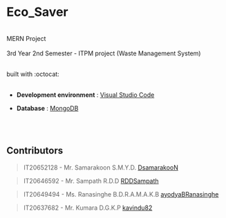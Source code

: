 # Eco_Saver
<br/>
MERN Project
<br/>
<br/>
3rd Year 2nd Semester - ITPM project (Waste Management System) 

<br/>
<br/>

built with :octocat:
<br/>
<br/>


 
- **Development environment** : [Visual Studio Code](https://code.visualstudio.com/download)
 
- **Database** : [MongoDB](https://www.mongodb.com/)

<br/>
<br/>


 ## Contributors

> IT20652128 - Mr. Samarakoon S.M.Y.D. [DsamarakooN](https://github.com/DsamarakooN)

> IT20646592 - Mr. Sampath R.D.D [RDDSampath](https://github.com/RDDSampath)

> IT20649494 - Ms. Ranasinghe B.D.R.A.M.A.K.B [ayodyaBRanasinghe](https://github.com/ayodyaBRanasinghe)

> IT20637682 - Mr. Kumara D.G.K.P [kavindu82](https://github.com/kavindu82)
